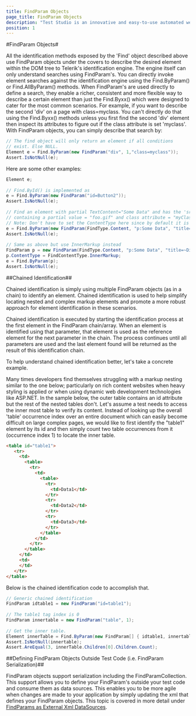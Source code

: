 ```yaml
---
title: FindParam Objects
page_title: FindParam Objects
description: "Test Studio is an innovative and easy-to-use automated web, WPF and load testing solution. Test Studio tests support essential technologies like ASP.NET AJAX, Silverlight, PHP and MVC. HTML5, Testing framework, functional testing, performance testing, load testing, exploratory testing, manual testing."
position: 1
---
```

#FindParam Objects#

All the identification methods exposed by the 'Find' object described above use FindParam objects under the covers to describe the desired element within the DOM tree to Telerik's identification engine. The engine itself can only understand searches using FindParam's. You can directly invoke element searches against the identification engine using the Find.ByParam() or Find.AllByParam() methods. When FindParam's are used directly to define a search, they enable a richer, consistent and more flexible way to describe a certain element than just the Find.Byxx() which were designed to cater for the most common scenarios. For example, if you want to describe the second 'div' on a page with class=myclass. You can't directly do that using the Find.Byxx() methods unless you first find the second 'div' element then inspect its attributes to figure out if the class attribute is set 'myclass'. With FindParam objects, you can simply describe that search by:

```C#
// The find object will only return an element if all conditions
// exist. Else NULL.
Element e = Find.ByParam(new FindParam("div", 1,"class=myclass"));
Assert.IsNotNull(e);
```
Here are some other examples:

```C#
Element e;
  
// Find.ById() is implemented as
e = Find.ByParam(new FindParam("id=Button2"));
Assert.IsNotNull(e);
  
// Find an element with partial TextContent="Some Data" and has the 'src' attribute
// containing a partial value = "foo.gif" and class attribute = "myClass"
// Note: Don't have to set the ContentType here since by default it is TextContent
e = Find.ByParam(new FindParam(FindType.Content, "p:Some Data", "title=~Div", "class=myClass"));
Assert.IsNotNull(e);
  
// Same as above but use InnerMarkup instead
FindParam p = new FindParam(FindType.Content, "p:Some Data", "title=~Div", "class=myClass");
p.ContentType = FindContentType.InnerMarkup;
e = Find.ByParam(p);
Assert.IsNotNull(e);
```

##Chained Identification##

Chained identification is simply using multiple FindParam objects (as in a chain) to identify an element. Chained identification is used to help simplify locating nested and complex markup elements and promote a more robust approach for element identification in these scenarios.
 
Chained identification is executed by starting the identification process at the first element in the FindParam chain/array. When an element is identified using that parameter, that element is used as the reference element for the next parameter in the chain. The process continues until all parameters are used and the last element found will be returned as the result of this identification chain.
 
To help understand chained identification better, let's take a concrete example.
 
Many times developers find themselves struggling with a markup nesting similar to the one below; particularly on rich content websites when heavy styling is applied or when using dynamic web development technologies like ASP.NET. In the sample below, the outer table contains an id attribute but the rest of the nested tables don't. Let's assume a test needs to access the inner most table to verify its content. Instead of looking up the overall 'table' occurrence index over an entire document which can easily become difficult on large complex pages, we would like to first identify the "table1" element by its id and then simply count two table occurrences from it (occurrence index 1) to locate the inner table.

```HTML
<table id="table1">
   <tr>
     <td>
       <table>
         <tr>
           <td>
             <table>
               <tr>
                 <td>Data1</td>
               </tr>
               <tr>
                 <td>Data2</td>
               </tr>
               <tr>
                 <td>Data3</td>
               </tr>
             </table>
           </td>
         </tr>
       </table>
     </td>
     <td>
     </td>
   </tr>
</table>
```

Below is the chained identification code to accomplish that.

```C#
// Generic chained identification
FindParam idtable1 = new FindParam("id=table1");
  
// The table1 tag index is 0
FindParam innertable = new FindParam("table", 1);
  
// Get the inner table.
Element innerTable = Find.ByParam(new FindParam[] { idtable1, innertable });
Assert.IsNotNull(innertable);
Assert.AreEqual(3, innerTable.Children[0].Children.Count);
```

##Defining FindParam Objects Outside Test Code (i.e. FindParam Serialization)##

FindParam objects support serialization including the FindParamCollection. This support allows you to define your FindParam's outside your test code and consume them as data sources. This enables you to be more agile when changes are made to your application by simply updating the xml that defines your FindParam objects. This topic is covered in more detail under <a href="/testing-framework/write-tests-in-code/intermediate-topics-wtc/element-identification-wtc/find-param-as-xml-data" target="_blank">FindParams as External Xml DataSources</a>.
